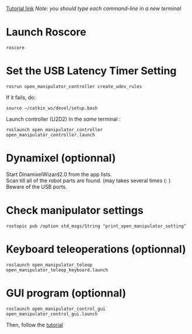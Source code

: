 [Tutorial link](https://emanual.robotis.com/docs/en/platform/openmanipulator_x/quick_start_guide/)
*Note: you should type each command-line in a new terminal*
# Launch Roscore
```
roscore
```

# Set the USB Latency Timer Setting
```
rosrun open_manipulator_controller create_udev_rules
```
If it fails, do:
```
source ~/catkin_ws/devel/setup.bash
```
Launch controller (U2D2)
In the *same* terminal : 
```
roslaunch open_manipulator_controller open_manipulator_controller.launch
```
# Dynamixel (optionnal)
Start DinamixelWizard2.0 from the app lists.  
Scan till all of the robot parts are found. (may takes several times (: )
Beware of the USB ports.


# Check manipulator settings
```
rostopic pub /option std_msgs/String "print_open_manipulator_setting"
```
# Keyboard teleoperations (optionnal)
```
roslaunch open_manipulator_teleop open_manipulator_teleop_keyboard.launch

```

# GUI program (optionnal)
```
roslaunch open_manipulator_control_gui open_manipulator_control_gui.launch
```
Then, follow the [tutorial](https://emanual.robotis.com/docs/en/platform/openmanipulator_x/ros_operation/)
